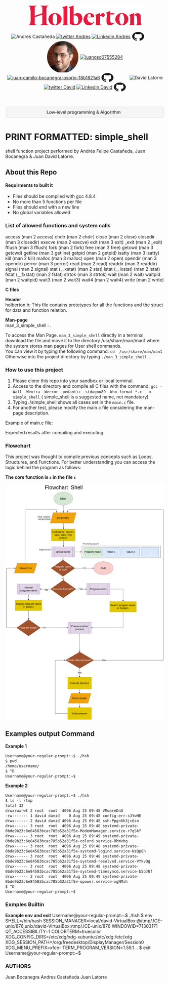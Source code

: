 <p align="center">
    <a href=#><img src="https://raw.githubusercontent.com/jbocane6/logos/main/holberton-logo.png" alt="holberton" /></a></p>
  
  <p align="center">
    <img align="center" src="https://avatars.githubusercontent.com/u/72631957?v=4" alt="Andres Castañeda" height="100" width="100" />
    <a href="https://twitter.com/YxAndres" target="blank"><img align="center" src="https://raw.githubusercontent.com/rahuldkjain/github-profile-readme-generator/master/src/images/icons/Social/twitter.svg" alt="twitter Andres" height="30" width="40" /></a>
    <a href="https://www.linkedin.com/in/andres-castañeda-1426ab197/" target="blank"><img align="center" src="https://raw.githubusercontent.com/rahuldkjain/github-profile-readme-generator/master/src/images/icons/Social/linked-in-alt.svg" alt="Linkedin Andres" height="30" width="40" /></a>
    <a href="https://github.com/4ndr3sxy" target="blank"><img align="center" src="https://raw.githubusercontent.com/devicons/devicon/9f4f5cdb393299a81125eb5127929ea7bfe42889/icons/github/github-original.svg" alt="Github Andres" height="30" width="40" /></a>
    &emsp;&emsp;&emsp;
    <img align="center" src="https://raw.githubusercontent.com/jbocane6/logos/main/foto.png" alt="juan" />
    <a href="https://twitter.com/juanoso07555284" target="blank"><img align="center" src="https://raw.githubusercontent.com/rahuldkjain/github-profile-readme-generator/master/src/images/icons/Social/twitter.svg" alt="juanoso07555284" height="30" width="40" /></a>
    <a href="https://linkedin.com/in/juan-camilo-bocanegra-osorio-18b1821a6" target="blank"><img align="center" src="https://raw.githubusercontent.com/rahuldkjain/github-profile-readme-generator/master/src/images/icons/Social/linked-in-alt.svg" alt="juan-camilo-bocanegra-osorio-18b1821a6" height="30" width="40" /></a>
    <a href="https://github.com/jbocane6" target="blank"><img align="center" src="https://raw.githubusercontent.com/devicons/devicon/9f4f5cdb393299a81125eb5127929ea7bfe42889/icons/github/github-original.svg" alt="Github juan" height="30" width="40" /></a>
    &emsp;&emsp;&emsp;
    <img align="center" src="https://avatars.githubusercontent.com/u/37098293?v=4" alt="David Latorre" height="100" width="100" />
    <a href="https://twitter.com/DavidLa74296325" target="blank"><img align="center" src="https://raw.githubusercontent.com/rahuldkjain/github-profile-readme-generator/master/src/images/icons/Social/twitter.svg" alt="twitter David" height="30" width="40" /></a>
    <a href="https://www.linkedin.com/in/david-latorre-886529203/" target="blank"><img align="center" src="https://raw.githubusercontent.com/rahuldkjain/github-profile-readme-generator/master/src/images/icons/Social/linked-in-alt.svg" alt="Linkedin David" height="30" width="40" /></a>
    <a href="https://github.com/Byakko12" target="blank"><img align="center" src="https://raw.githubusercontent.com/devicons/devicon/9f4f5cdb393299a81125eb5127929ea7bfe42889/icons/github/github-original.svg" alt="Github David" height="30" width="40" /></a>
    </p>  
  <br>
  <p align="center">
    <a href=#><img src="https://raw.githubusercontent.com/jbocane6/logos/main/titulo3.png" alt="titulo" /></a></p>

# PRINT FORMATTED: simple_shell
shell function project performed by Andrés Felipe Castañeda, Juan Bocanegra  &amp; Juan David Latorre.



## About this Repo
#### Requirments to built it
  * Files should be compiled with gcc 4.8.4  
  * No more than 5 functions per file  
  * Files should end with a new line  
  * No global variables allowed  

### List of allowed functions and system calls
access (man 2 access)
chdir (man 2 chdir)
close (man 2 close)
closedir (man 3 closedir)
execve (man 2 execve)
exit (man 3 exit)
_exit (man 2 _exit)
fflush (man 3 fflush)
fork (man 2 fork)
free (man 3 free)
getcwd (man 3 getcwd)
getline (man 3 getline)
getpid (man 2 getpid)
isatty (man 3 isatty)
kill (man 2 kill)
malloc (man 3 malloc)
open (man 2 open)
opendir (man 3 opendir)
perror (man 3 perror)
read (man 2 read)
readdir (man 3 readdir)
signal (man 2 signal)
stat (__xstat) (man 2 stat)
lstat (__lxstat) (man 2 lstat)
fstat (__fxstat) (man 2 fstat)
strtok (man 3 strtok)
wait (man 2 wait)
waitpid (man 2 waitpid)
wait3 (man 2 wait3)
wait4 (man 2 wait4)
write (man 2 write)

**C files**  


**Header**  
holberton.h: This file contains prototypes for all the functions and the struct for data and function relation.  

**Man-page**  
man_3_simple_shell : .

To access the Man Page. ` man_3_simple_shell ` directly in a terminal, download the file and move it to the directory /usr/share/man/man1 where the system stores man pages for User shell commands.  
You can view it by typing the following command: ` cd  /usr/share/man/man1 `  Otherwise into the project directory by typing `./man_3_simple_shell `..  


### How to use this project
  1. Please clone this repo into your sandbox or local terminal.  
  2. Access to the directory and compile all C files with the command: ` gcc -Wall -Wextra -Werror -pedantic -std=gnu89 -Wno-format *.c - o simple_shell ` ( simple_shell is a suggested name, not mandatory)  
  3. Typing ./simple_shell shows all cases set in the ` main.c ` file. 
  4. For another test, please modify the main.c file considering the man-page description.  

Example of main.c file:
>
>
>

Expected results after compiling and executing:

>
>
>


### Flowchart
This project was thought to compile previous concepts such as Loops, Structures, and Functions.
For better understanding you can access the logic behind the program as follows:

**The core function is `s` in the file `s`**


<flowchart _printf>
<a href=#><img src="https://raw.githubusercontent.com/jbocane6/logos/main/simple%20shell.png" /></a>

<flowchart _printspecials>


<flowchart _printmod>

## Examples output Command
**Example 1**
```
Username@your-regular-prompt:~$ ./hsh
$ pwd
/home/username/
$ ^D
Username@your-regular-prompt:~$
```
**Example 2**
```
Username@your-regular-prompt:~$ ./hsh
$ ls -l /tmp 
total 32
drwxrwxrwt 2 root  root  4096 Aug 25 09:48 VMwareDnD
-rw------- 1 david david    0 Aug 25 09:48 config-err-s3YwHE
drwx------ 2 david david 4096 Aug 25 09:48 ssh-Ppgn6h3jc6sn
drwx------ 3 root  root  4096 Aug 25 09:48 systemd-private-0bde9b23c6e84583bcac785b52a31f5e-ModemManager.service-r7gSkf
drwx------ 3 root  root  4096 Aug 25 09:49 systemd-private-0bde9b23c6e84583bcac785b52a31f5e-colord.service-RhWvhg
drwx------ 3 root  root  4096 Aug 25 09:48 systemd-private-0bde9b23c6e84583bcac785b52a31f5e-systemd-logind.service-NzQp8h
drwx------ 3 root  root  4096 Aug 25 09:48 systemd-private-0bde9b23c6e84583bcac785b52a31f5e-systemd-resolved.service-VYkvQg
drwx------ 3 root  root  4096 Aug 25 09:48 systemd-private-0bde9b23c6e84583bcac785b52a31f5e-systemd-timesyncd.service-b5oJUf
drwx------ 3 root  root  4096 Aug 25 09:49 systemd-private-0bde9b23c6e84583bcac785b52a31f5e-upower.service-xgNMih
$ ^D
Username@your-regular-prompt:~$
```
### Exmples Builtin

**Example env and exit**
Username@your-regular-prompt:~$ ./hsh
$ env
SHELL=/bin/bash
SESSION_MANAGER=local/david-VirtualBox:@/tmp/.ICE-unix/876,unix/david-VirtualBox:/tmp/.ICE-unix/876
WINDOWID=71303171
QT_ACCESSIBILITY=1
COLORTERM=truecolor
XDG_CONFIG_DIRS=/etc/xdg/xdg-xubuntu:/etc/xdg:/etc/xdg
XDG_SESSION_PATH=/org/freedesktop/DisplayManager/Session0
XDG_MENU_PREFIX=xfce-
TERM_PROGRAM_VERSION=1.59.1
..
$ exit
Username@your-regular-prompt:~$


### AUTHORS
Juan Bocanegra
Andres Castañeda
Juan Latorre